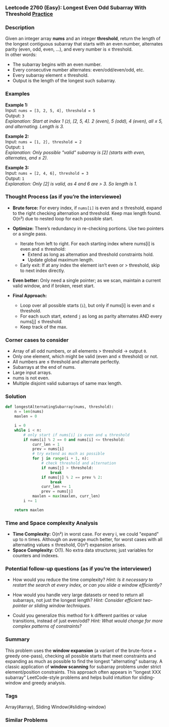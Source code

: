 ### Leetcode 2760 (Easy): Longest Even Odd Subarray With Threshold [Practice](https://leetcode.com/problems/longest-even-odd-subarray-with-threshold)

### Description  
Given an integer array **nums** and an integer **threshold**, return the length of the longest contiguous subarray that starts with an even number, alternates parity (even, odd, even, ...), and every number is ≤ threshold.  
In other words:  
- The subarray begins with an even number.
- Every consecutive number alternates: even/odd/even/odd, etc.
- Every subarray element ≤ threshold.
- Output is the length of the longest such subarray.


### Examples  

**Example 1:**  
Input: `nums = [3, 2, 5, 4], threshold = 5`  
Output: `3`  
*Explanation: Start at index 1 (`2`), [2, 5, 4]. 2 (even), 5 (odd), 4 (even), all ≤ 5, and alternating. Length is 3.*

**Example 2:**  
Input: `nums = [1, 2], threshold = 2`  
Output: `1`  
*Explanation: Only possible "valid" subarray is [2] (starts with even, alternates, and ≤ 2).*

**Example 3:**  
Input: `nums = [2, 4, 6], threshold = 3`  
Output: `1`  
*Explanation: Only [2] is valid, as 4 and 6 are > 3. So length is 1.*

### Thought Process (as if you’re the interviewee)  
- **Brute force:** For every index, if `nums[i]` is even and ≤ threshold, expand to the right checking alternation and threshold. Keep max length found. O(n²) due to nested loop for each possible start.
- **Optimize:** There’s redundancy in re-checking portions. Use two pointers or a single pass.  
  - Iterate from left to right. For each starting index where nums[i] is even and ≤ threshold:
    - Extend as long as alternation and threshold constraints hold.
    - Update global maximum length.
  - Early exit: If at any index the element isn’t even or > threshold, skip to next index directly.
- **Even better:** Only need a single pointer; as we scan, maintain a current valid window, and if broken, reset start.

- **Final Approach:**  
  - Loop over all possible starts (`i`), but only if nums[i] is even and ≤ threshold.  
  - For each such start, extend `j` as long as parity alternates AND every nums[j] ≤ threshold.
  - Keep track of the max.

### Corner cases to consider  
- Array of all odd numbers, or all elements > threshold → output `0`.
- Only one element, which might be valid (even and ≤ threshold) or not.
- All numbers are ≤ threshold and alternate perfectly.
- Subarrays at the end of nums.
- Large input arrays.
- nums is not even.
- Multiple disjoint valid subarrays of same max length.

### Solution

```python
def longestAlternatingSubarray(nums, threshold):
    n = len(nums)
    maxlen = 0

    i = 0
    while i < n:
        # only start if nums[i] is even and ≤ threshold
        if nums[i] % 2 == 0 and nums[i] <= threshold:
            curr_len = 1
            prev = nums[i]
            # try extend as much as possible
            for j in range(i + 1, n):
                # check threshold and alternation
                if nums[j] > threshold:
                    break
                if nums[j] % 2 == prev % 2:
                    break
                curr_len += 1
                prev = nums[j]
            maxlen = max(maxlen, curr_len)
        i += 1

    return maxlen
```

### Time and Space complexity Analysis  

- **Time Complexity:** O(n²) in worst case. For every i, we could "expand" up to n times. Although on average much better, for worst cases with all alternating values ≤ threshold, O(n²) expansion arises.
- **Space Complexity:** O(1). No extra data structures; just variables for counters and indexes.

### Potential follow-up questions (as if you’re the interviewer)  

- How would you reduce the time complexity?
  *Hint: Is it necessary to restart the search at every index, or can you slide a window efficiently?*

- How would you handle very large datasets or need to return all subarrays, not just the longest length?
  *Hint: Consider efficient two-pointer or sliding window techniques.*

- Could you generalize this method for k different parities or value transitions, instead of just even/odd?
  *Hint: What would change for more complex patterns of constraints?*

### Summary
This problem uses the **window expansion** (a variant of the brute-force + greedy one-pass), checking all possible starts that meet constraints and expanding as much as possible to find the longest "alternating" subarray. A classic application of **window scanning** for subarray problems under strict element/position constraints. This approach often appears in "longest XXX subarray" LeetCode-style problems and helps build intuition for sliding-window and greedy analysis.

### Tags
Array(#array), Sliding Window(#sliding-window)

### Similar Problems
